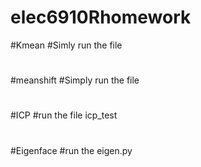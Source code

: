 # elec6910Rhomework

#Kmean 
#Simly run the file 
#
#meanshift
#Simply run the file
#
#ICP
#run the file icp_test
#
#Eigenface
#run the eigen.py 
